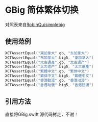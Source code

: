 # GBig 简体繁体切换

对照表来自[RobinQu/simplebig](https://github.com/RobinQu/simplebig)

## 使用范例

``` swift
XCTAssertEqual("東加拿大".gb, "东加拿大")
XCTAssertEqual("东加拿大".big5, "東加拿大")
XCTAssertEqual("太古遺產".gb, "太古遗产")
XCTAssertEqual("太古遗产".big5, "太古遺產")
XCTAssertEqual("繁體中文".gb, "繁体中文")
XCTAssertEqual("繁体中文".big5, "繁體中文")
XCTAssertEqual("香港動漫".gb, "香港动漫")
XCTAssertEqual("香港动漫".big5, "香港動漫")
```

## 引用方法

直接将GBig.swift 源代码拷走，不谢！

